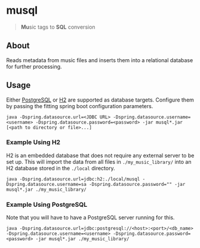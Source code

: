 # musql

> **Mu**sic tags to **SQL** conversion

## About

Reads metadata from music files and inserts them into a relational database for further processing.

## Usage

Either [PostgreSQL](https://www.postgresql.org/) or [H2](https://h2database.com/html/main.html) are supported as
database targets. Configure them by passing the fitting spring boot configuration parameters.

`java -Dspring.datasource.url=<JDBC URL> -Dspring.datasource.username=<username> -Dspring.datasource.password=<password> -jar musql*.jar [<path to directory or file>...]`

### Example Using H2

H2 is an embedded database that does not require any external server to be set up.
This will import the data from all files in `./my_music_library/` into an H2 database stored in the `./local` directory.

`java -Dspring.datasource.url=jdbc:h2:./local/musql -Dspring.datasource.username=sa -Dspring.datasource.password="" -jar musql*.jar ./my_music_library/`

### Example Using PostgreSQL

Note that you will have to have a PostgreSQL server running for this.

`java -Dspring.datasource.url=jdbc:postgresql://<host>:<port>/<db_name> -Dspring.datasource.username=<username> -Dspring.datasource.password=<password> -jar musql*.jar ./my_music_library/`
